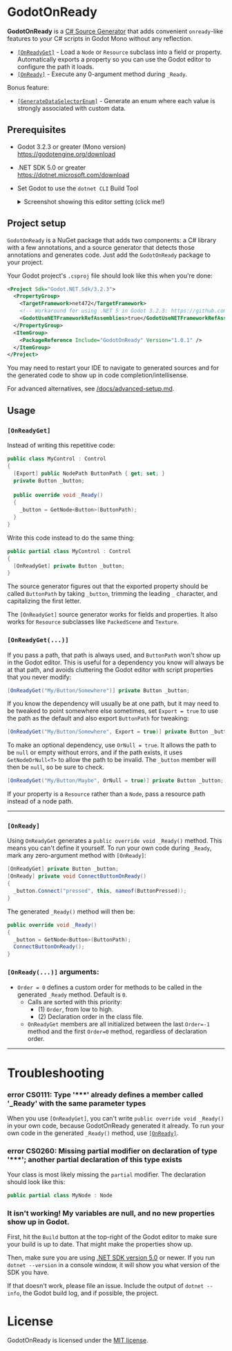 # GodotOnReady

**GodotOnReady** is a [C# Source Generator] that adds convenient `onready`-like
features to your C# scripts in Godot Mono without any reflection.

* [`[OnReadyGet]`](#onreadyget) - Load a `Node` or `Resource` subclass into a
  field or property. Automatically exports a property so you can use the Godot
  editor to configure the path it loads.
* [`[OnReady]`](#OnReady) - Execute any 0-argument method during `_Ready`.

Bonus feature:

* [`[GenerateDataSelectorEnum]`](docs/GenerateDataSelectorEnum.md) - Generate an enum
  where each value is strongly associated with custom data.

## Prerequisites

* Godot 3.2.3 or greater (Mono version)  
  <https://godotengine.org/download>

* .NET SDK 5.0 or greater  
  <https://dotnet.microsoft.com/download>

* Set Godot to use the `dotnet CLI` Build Tool  
  <details><summary>Screenshot showing this editor setting (click me!)</summary>

  ![](docs/img/EditorSettings-BuildTool-cli.png)

  </details>

## Project setup

`GodotOnReady` is a NuGet package that adds two components: a C# library with a
few annotations, and a source generator that detects those annotations and
generates code. Just add the `GodotOnReady` package to your project.

Your Godot project's `.csproj` file should look like this when you're done:

```xml
<Project Sdk="Godot.NET.Sdk/3.2.3">
  <PropertyGroup>
    <TargetFramework>net472</TargetFramework>
    <!-- Workaround for using .NET 5 in Godot 3.2.3: https://github.com/godotengine/godot/issues/43717#issuecomment-739422982 -->
    <GodotUseNETFrameworkRefAssemblies>true</GodotUseNETFrameworkRefAssemblies>
  </PropertyGroup>
  <ItemGroup>
    <PackageReference Include="GodotOnReady" Version="1.0.1" />
  </ItemGroup>
</Project>
```

You may need to restart your IDE to navigate to generated sources and for the
generated code to show up in code completion/intellisense.

For advanced alternatives, see
[/docs/advanced-setup.md](/docs/advanced-setup.md).

## Usage

### `[OnReadyGet]`

Instead of writing this repetitive code:

```cs
public class MyControl : Control
{
  [Export] public NodePath ButtonPath { get; set; }
  private Button _button;

  public override void _Ready()
  {
    _button = GetNode<Button>(ButtonPath);
  }
}
```

Write this code instead to do the same thing:

```cs
public partial class MyControl : Control
{
  [OnReadyGet] private Button _button;
}
```

The source generator figures out that the exported property should be called
`ButtonPath` by taking `_button`, trimming the leading `_` character, and
capitalizing the first letter.

The `[OnReadyGet]` source generator works for fields and properties. It also
works for `Resource` subclasses like `PackedScene` and `Texture`.

### `[OnReadyGet(...)]`

If you pass a path, that path is always used, and `ButtonPath` won't show up in
the Godot editor. This is useful for a dependency you know will always be at
that path, and avoids cluttering the Godot editor with script properties that
you never modify:

```cs
[OnReadyGet("My/Button/Somewhere")] private Button _button;
```

If you know the dependency will usually be at one path, but it may need to be
tweaked to point somewhere else sometimes, set `Export = true` to use the path
as the default and also export `ButtonPath` for tweaking:

```cs
[OnReadyGet("My/Button/Somewhere", Export = true)] private Button _button;
```

To make an optional dependency, use `OrNull = true`. It allows the path to be
`null` or empty without errors, and if the path exists, it uses
`GetNodeOrNull<T>` to allow the path to be invalid. The `_button` member will
then be `null`, so be sure to check.

```cs
[OnReadyGet("My/Button/Maybe", OrNull = true)] private Button _button;
```

If your property is a `Resource` rather than a `Node`, pass a resource path
instead of a node path.

---

### `[OnReady]`

Using `OnReadyGet` generates a `public override void _Ready()` method. This
means you can't define it yourself. To run your own code during `_Ready`, mark
any zero-argument method with `[OnReady]`:

```cs
[OnReadyGet] private Button _button;
[OnReady] private void ConnectButtonOnReady()
{
  _button.Connect("pressed", this, nameof(ButtonPressed));
}
```

The generated `_Ready()` method will then be:

```cs
public override void _Ready()
{
  _button = GetNode<Button>(ButtonPath);
  ConnectButtonOnReady();
}
```

### `[OnReady(...)]` arguments:

* `Order = 0` defines a custom order for methods to be called in the generated
  `_Ready` method. Default is `0`.
  * Calls are sorted with this priority:
    * (1) `Order`, from low to high.
    * (2) Declaration order in the class file.
  * `OnReadyGet` members are all initialized between the last `Order=-1` method
    and the first `Order=0` method, regardless of declaration order.

---

# Troubleshooting

### error CS0111: Type '***' already defines a member called '_Ready' with the same parameter types

When you use `[OnReadyGet]`, you can't write `public override void _Ready()` in
your own code, because GodotOnReady generated it already. To run your own code
in the generated `_Ready()` method, use [`[OnReady]`](#OnReady).

### error CS0260: Missing partial modifier on declaration of type '***'; another partial declaration of this type exists

Your class is most likely missing the `partial` modifier. The declaration
should look like this:

```cs
public partial class MyNode : Node
```

### It isn't working! My variables are null, and no new properties show up in Godot.

First, hit the `Build` button at the top-right of the Godot editor to make sure
your build is up to date. That might make the properties show up.

Then, make sure you are using [.NET SDK version 5.0](#Prerequisites) or newer.
If you run `dotnet --version` in a console window, it will show you what version
of the SDK you have.

If that doesn't work, please file an issue. Include the output of `dotnet
--info`, the Godot build log, and if possible, the project.

# License

GodotOnReady is licensed under the [MIT license](LICENSE).


[C# Source Generator]: https://devblogs.microsoft.com/dotnet/new-c-source-generator-samples/
